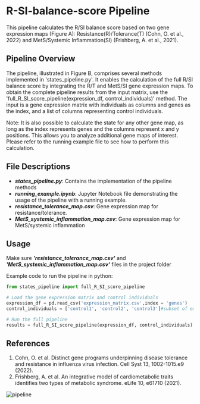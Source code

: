 # R-SI-balance-score Pipeline
This pipeline calculates the R/SI balance score based on two gene expression maps (Figure A): Resistance(R)/Tolerance(T) (Cohn, O. et al., 2022) and MetS/Systemic Inflammation(SI) (Frishberg, A. et al., 2021).
## Pipeline Overview
The pipeline, illustrated in Figure B, comprises several methods implemented in 'states_pipeline.py'. It enables the calculation of the full R/SI balance score by integrating the R/T and MetS/SI gene expression maps. To obtain the complete pipeline results from the input matrix, use the 'full_R_SI_score_pipeline(expression_df, control_individuals)' method. 
The input is a gene expression matrix with individuals as columns and genes as the index, and a list of columns representing control individuals.

Note: It is also possible to calculate the state for any other gene map, as long as the index represents genes and the columns represent x and y positions. This allows you to analyze additional gene maps of interest. Please refer to the running example file to see how to perform this calculation.
## File Descriptions
- ***states_pipeline.py***: Contains the implementation of the pipeline methods
- ***running_example.ipynb***: Jupyter Notebook file demonstrating the usage of the pipeline with a running example.
- ***resistance_tolerance_map.csv***: Gene expression map for resistance/tolerance.
- ***MetS_systemic_inflammation_map.csv***: Gene expression map for MetS/systemic inflammation
## Usage
Make sure ***'resistance_tolerance_map.csv'*** and ***'MetS_systemic_inflammation_map.csv'*** files in the project folder

Example code to run the pipeline in python:
```python 
from states_pipeline import full_R_SI_score_pipeline

# Load the gene expression matrix and control individuals
expression_df = pd.read_csv('expression_matrix.csv',index = 'genes')
control_individuals = ['control1', 'control2', 'control3']#subset of expression_df columns

# Run the full pipeline
results = full_R_SI_score_pipeline(expression_df, control_individuals)
```

## References
1.	Cohn, O. et al. Distinct gene programs underpinning disease tolerance and resistance in influenza virus infection. Cell Syst 13, 1002-1015.e9 (2022).
2.	Frishberg, A. et al. An integrative model of cardiometabolic traits identifies two types of metabolic syndrome. eLife 10, e61710 (2021).
 


![pipeline](https://github.com/rachelbl2/R-SI-balance-score/assets/81696220/8bfc7aa8-cf4b-49eb-b210-9675fb86d2d4)
